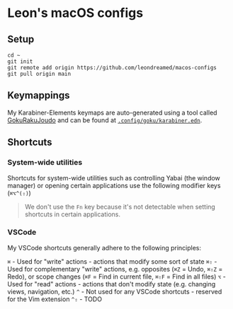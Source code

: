 # Leon's macOS configs

## Setup

```shell
cd ~
git init
git remote add origin https://github.com/leondreamed/macos-configs
git pull origin main
```

## Keymappings

My Karabiner-Elements keymaps are auto-generated using a tool called [GokuRakuJoudo](https://github.com/yqrashawn/GokuRakuJoudo) and can be found at [`.config/goku/karabiner.edn`](./.config/goku/karabiner.edn).

## Shortcuts

### System-wide utilities

Shortcuts for system-wide utilities such as controlling Yabai (the window manager) or opening certain applications use the following modifier keys (`⌘⌥^(⇧)`)

> We don't use the `Fn` key because it's not detectable when setting shortcuts in certain applications.

### VSCode

My VSCode shortcuts generally adhere to the following principles:

`⌘` - Used for "write" actions - actions that modify some sort of state
`⌘⇧` - Used for complementary "write" actions, e.g. opposites (`⌘Z` = Undo, `⌘⇧Z` = Redo), or scope changes (`⌘F` = Find in current file, `⌘⇧F` = Find in all files)
`⌥` - Used for "read" actions - actions that don't modify state (e.g. changing views, navigation, etc.)
`^` - Not used for any VSCode shortcuts - reserved for the Vim extension
`^⇧` - TODO

